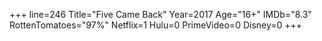 +++
line=246
Title="Five Came Back"
Year=2017
Age="16+"
IMDb="8.3"
RottenTomatoes="97%"
Netflix=1
Hulu=0
PrimeVideo=0
Disney=0
+++


